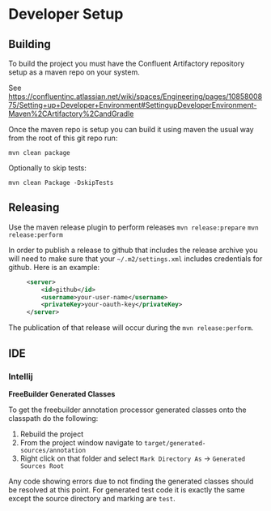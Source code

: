 # Developer Setup

## Building

To build the project you must have the Confluent Artifactory repository setup as a maven repo on your system.

See https://confluentinc.atlassian.net/wiki/spaces/Engineering/pages/1085800875/Setting+up+Developer+Environment#SettingupDeveloperEnvironment-Maven%2CArtifactory%2CandGradle

Once the maven repo is setup you can build it using maven the usual way from the root of this git
repo run:
```
mvn clean package
```

Optionally to skip tests:
```
mvn clean Package -DskipTests
```


## Releasing

Use the maven release plugin to perform releases
`mvn release:prepare`
`mvn release:perform`

In order to publish a release to github that includes the release archive
you will need to make sure that your `~/.m2/settings.xml` includes credentials for github.
Here is an example:

```xml
     <server>
         <id>github</id>
         <username>your-user-name</username>
         <privateKey>your-oauth-key</privateKey>
     </server>
```
The publication of that release will occur during the `mvn release:perform`.

## IDE

### Intellij

**FreeBuilder Generated Classes**

To get the freebuilder annotation processor generated classes onto the classpath do the following:

1. Rebuild the project
2. From the project window navigate to `target/generated-sources/annotation`
3. Right click on that folder and select `Mark Directory As` -> `Generated Sources Root`

Any code showing errors due to not finding the generated classes should be resolved at this point.
For generated test code it is exactly the same except the source directory and marking are `test`.
